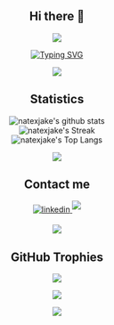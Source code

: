 <div align=center>
  
## Hi there 👋

<a href="https://www.youtube.com/watch?v=dQw4w9WgXcQ"><img src="https://user-images.githubusercontent.com/73097560/115834477-dbab4500-a447-11eb-908a-139a6edaec5c.gif"></a>

<p>
  
<a href="https://git.io/typing-svg">

  <img src="https://readme-typing-svg.herokuapp.com?font=Poppins&size=30&pause=1000&color=0096FF&center=true&vCenter=true&width=600&height=100&lines=Nathan+Andrew+Suarez;Machine+Learning;Deep+Learning;Artificial+Intelligence;+Computer+Vision;+Natural+Language+Processing;Automation;" alt="Typing SVG" />

</a>

</p>

<a href="https://www.youtube.com/watch?v=dQw4w9WgXcQ"><img src="https://user-images.githubusercontent.com/73097560/115834477-dbab4500-a447-11eb-908a-139a6edaec5c.gif"></a>

## Statistics
  
![natexjake's github stats](https://github-readme-stats.vercel.app/api?username=natexjake&theme=tokyonight&hide_border=false&include_all_commits=true&count_private=true) </br>
![natexjake's Streak](https://github-readme-streak-stats.herokuapp.com/?user=natexjake&theme=tokyonight&hide_border=false) </br>
![natexjake's Top Langs](https://github-readme-stats.vercel.app/api/top-langs/?username=natexjake&theme=tokyonight&hide_border=false&include_all_commits=true&count_private=true&layout=compact)

<a href="https://www.youtube.com/watch?v=dQw4w9WgXcQ"><img src="https://user-images.githubusercontent.com/73097560/115834477-dbab4500-a447-11eb-908a-139a6edaec5c.gif"></a>

## Contact me

<a href="https://www.linkedin.com/in/nathan-andrew-suarez-92a99b1aa/" target="_blank">
<img src="https://img.shields.io/badge/linkedin:  Nathan Andrew Suarez-%2300acee.svg?color=405DE6&style=for-the-badge&logo=linkedin&logoColor=white" alt=linkedin style="margin-bottom: 5px;"/>
</a>

<a href="mailto:snathanandrew@gmail.com" target="_blank">
<img src="https://img.shields.io/badge/gmail:  snathanandrew@gmail.com-%23EA4335.svg?style=for-the-badge&logo=gmail&logoColor=white" t=mail style="margin-bottom: 5px;" />
</a>

<a href="https://www.youtube.com/watch?v=dQw4w9WgXcQ"><img src="https://user-images.githubusercontent.com/73097560/115834477-dbab4500-a447-11eb-908a-139a6edaec5c.gif"></a>

## GitHub Trophies
![](https://github-profile-trophy.vercel.app/?username=natexjake&theme=tokyonight&no-frame=false&no-bg=false&margin-w=4)

<a href="https://www.youtube.com/watch?v=dQw4w9WgXcQ"><img src="https://user-images.githubusercontent.com/73097560/115834477-dbab4500-a447-11eb-908a-139a6edaec5c.gif"></a>

[![](https://visitcount.itsvg.in/api?id=natexjake&icon=0&color=1)](https://visitcount.itsvg.in)

</div>

<!--
**natexjake/natexjake** is a ✨ _special_ ✨ repository because its `README.md` (this file) appears on your GitHub profile.

Here are some ideas to get you started:

- 🔭 I’m currently working on ...
- 🌱 I’m currently learning ...
- 👯 I’m looking to collaborate on ...
- 🤔 I’m looking for help with ...
- 💬 Ask me about ...
- 📫 How to reach me: ...
- 😄 Pronouns: ...
- ⚡ Fun fact: ...
-->

